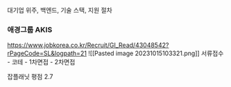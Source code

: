 대기업 위주, 백엔드, 기술 스택, 지원 절차

### 애경그룹 AKIS
https://www.jobkorea.co.kr/Recruit/GI_Read/43048542?rPageCode=SL&logpath=21
![[Pasted image 20231015103321.png]]
서류접수 - 코테 - 1차면접 - 2차면접

잡플래닛 평점 2.7


